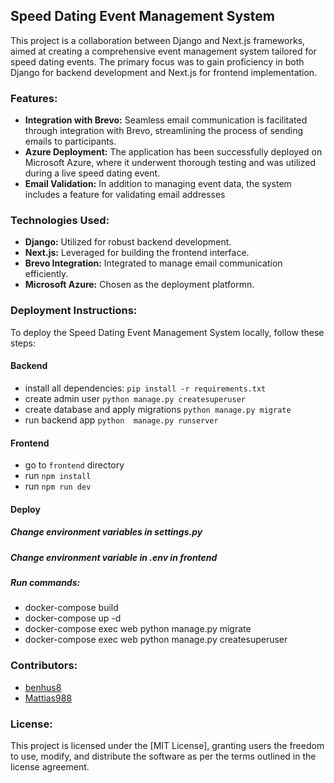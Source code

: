 ## Speed Dating Event Management System 
This project is a collaboration between Django and Next.js frameworks, aimed at creating a comprehensive event management system tailored for speed dating events. The primary focus was to gain proficiency in both Django for backend development and Next.js for frontend implementation.

### Features:

- **Integration with Brevo:** Seamless email communication is facilitated through integration with Brevo, streamlining the process of sending emails to participants.
- **Azure Deployment:** The application has been successfully deployed on Microsoft Azure, where it underwent thorough testing and was utilized during a live speed dating event.
- **Email Validation:** In addition to managing event data, the system includes a feature for validating email addresses

### Technologies Used:

- **Django:** Utilized for robust backend development.
- **Next.js:** Leveraged for building the frontend interface.
- **Brevo Integration:** Integrated to manage email communication efficiently.
- **Microsoft Azure:** Chosen as the deployment platformn.

### Deployment Instructions:
To deploy the Speed Dating Event Management System locally, follow these steps:

#### Backend
- install all dependencies: `pip install -r requirements.txt` <br>
- create admin user `python manage.py createsuperuser` <br>
- create database and apply migrations `python manage.py migrate `
- run backend app `python  manage.py runserver `
 
#### Frontend
- go to `frontend` directory
- run `npm install` <br>
- run `npm run dev` <br>

#### Deploy
##### Change environment variables in settings.py
##### Change environment variable in .env in frontend
##### 
##### Run commands:
- docker-compose build
- docker-compose up -d
- docker-compose exec web python manage.py migrate
- docker-compose exec web python manage.py createsuperuser
### Contributors:
- [benhus8](https://github.com/benhus8)
- [Mattias988](https://github.com/Mattias988)

### License:
This project is licensed under the [MIT License], granting users the freedom to use, modify, and distribute the software as per the terms outlined in the license agreement.

